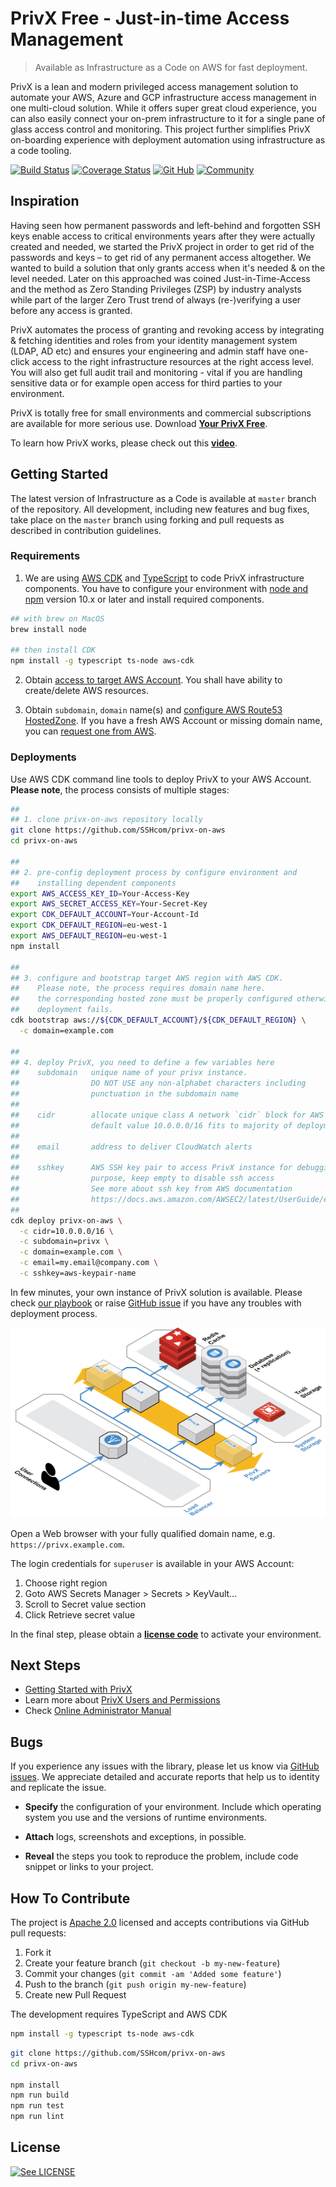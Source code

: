 # PrivX Free - Just-in-time Access Management

> Available as Infrastructure as a Code on AWS for fast deployment.

PrivX is a lean and modern privileged access management solution to automate your AWS, Azure and GCP infrastructure access management in one multi-cloud solution. While it offers super great cloud experience, you can also easily connect your on-prem infrastructure to it for a single pane of glass access control and monitoring. This project further simplifies PrivX on-boarding experience with deployment automation using infrastructure as a code tooling.

[![Build Status](https://secure.travis-ci.org/SSHcom/privx-on-aws.svg?branch=master)](http://travis-ci.org/SSHcom/privx-on-aws)
[![Coverage Status](https://coveralls.io/repos/github/SSHcom/privx-on-aws/badge.svg?branch=master)](https://coveralls.io/github/SSHcom/privx-on-aws?branch=master)
[![Git Hub](https://img.shields.io/github/last-commit/SSHcom/privx-on-aws.svg)](http://github.com/SSHcom/privx-on-aws)
[![Community](https://img.shields.io/badge/community-join-blue)](https://join.slack.com/t/privx-community/shared_invite/enQtNjM0NjYzMjU1NzkyLWJkYjNkYjViYTkyMjRjYWU0ZTM0MTQ5ZGIzODc5ZjNkNWU0ZmE5YjQ5ZDVhMmMxMmQyNGRlMGMyZTE0M2Y5NGE)


## Inspiration

Having seen how permanent passwords and left-behind and forgotten SSH keys enable access to critical environments years after they were actually created and needed, we started the PrivX project in order to get rid of the passwords and keys – to get rid of any permanent access altogether. We wanted to build a solution that only grants access when it's needed & on the level needed. Later on this approached was coined Just-in-Time-Access and the method as Zero Standing Privileges (ZSP) by industry analysts while part of the larger Zero Trust trend of always (re-)verifying a user before any access is granted.

PrivX automates the process of granting and revoking access by integrating & fetching identities and roles from your identity management system (LDAP, AD etc) and ensures your engineering and admin staff have one-click access to the right infrastructure resources at the right access level. You will also get full audit trail and monitoring - vital if you are handling sensitive data or for example open access for third parties to your environment.

PrivX is totally free for small environments and commercial subscriptions are available for more serious use. Download **[Your PrivX Free](https://info.ssh.com/privx-free-access-management-software)**.

To learn how PrivX works, please check out this **[video](https://www.youtube.com/watch?v=Atps1AiATVs)**.


## Getting Started

The latest version of Infrastructure as a Code is available at `master` branch of the repository. All development, including new features and bug fixes, take place on the `master` branch using forking and pull requests as described in contribution guidelines.


### Requirements

1. We are using [AWS CDK](https://github.com/aws/aws-cdk) and [TypeScript](https://github.com/microsoft/typescript) to code PrivX infrastructure components. You have to configure your environment with [node and npm](https://nodejs.org/en/download/) version 10.x or later and install required components.

```bash
## with brew on MacOS
brew install node

## then install CDK
npm install -g typescript ts-node aws-cdk
```

2. Obtain [access to target AWS Account](https://docs.aws.amazon.com/cli/latest/userguide/cli-chap-configure.html). You shall have ability to create/delete AWS resources.

3. Obtain `subdomain`, `domain` name(s) and [configure AWS Route53 HostedZone](https://docs.aws.amazon.com/Route53/latest/DeveloperGuide/CreatingHostedZone.html). If you have a fresh AWS Account or missing domain name, you can [request one from AWS](https://docs.aws.amazon.com/Route53/latest/DeveloperGuide/domain-register.html).


### Deployments

Use AWS CDK command line tools to deploy PrivX to your AWS Account. **Please note**, the process consists of multiple stages:

```bash
##
## 1. clone privx-on-aws repository locally
git clone https://github.com/SSHcom/privx-on-aws
cd privx-on-aws

##
## 2. pre-config deployment process by configure environment and
##    installing dependent components  
export AWS_ACCESS_KEY_ID=Your-Access-Key
export AWS_SECRET_ACCESS_KEY=Your-Secret-Key
export CDK_DEFAULT_ACCOUNT=Your-Account-Id
export CDK_DEFAULT_REGION=eu-west-1
export AWS_DEFAULT_REGION=eu-west-1
npm install

##
## 3. configure and bootstrap target AWS region with AWS CDK.
##    Please note, the process requires domain name here.
##    the corresponding hosted zone must be properly configured otherwise
##    deployment fails.
cdk bootstrap aws://${CDK_DEFAULT_ACCOUNT}/${CDK_DEFAULT_REGION} \
  -c domain=example.com

##
## 4. deploy PrivX, you need to define a few variables here
##    subdomain   unique name of your privx instance. 
##                DO NOT USE any non-alphabet characters including 
##                punctuation in the subdomain name
##
##    cidr        allocate unique class A network `cidr` block for AWS VPC
##                default value 10.0.0.0/16 fits to majority of deployments
##
##    email       address to deliver CloudWatch alerts
##
##    sshkey      AWS SSH key pair to access PrivX instance for debugging 
##                purpose, keep empty to disable ssh access 
##                See more about ssh key from AWS documentation
##                https://docs.aws.amazon.com/AWSEC2/latest/UserGuide/ec2-key-pairs.html
##
cdk deploy privx-on-aws \
  -c cidr=10.0.0.0/16 \
  -c subdomain=privx \
  -c domain=example.com \
  -c email=my.email@company.com \
  -c sshkey=aws-keypair-name
```

In few minutes, your own instance of PrivX solution is available. Please check [our playbook](doc/playbook.md) or raise [GitHub issue](https://github.com/SSHcom/privx-on-aws/issues) if you have any troubles with deployment process.

![architecture](doc/privx.png)

Open a Web browser with your fully qualified domain name, e.g. `https://privx.example.com`.


The login credentials for `superuser` is available in your AWS Account:
1. Choose right region
2. Goto AWS Secrets Manager > Secrets > KeyVault...
3. Scroll to Secret value section
4. Click Retrieve secret value

In the final step, please obtain a [**license code**](https://info.ssh.com/privx-free-access-management-software) to activate your environment.


## Next Steps

* [Getting Started with PrivX](https://help.ssh.com/support/solutions/articles/36000194728-getting-started-with-privx)
* Learn more about [PrivX Users and Permissions](https://help.ssh.com/support/solutions/articles/36000194730-privx-users-and-permissions)
* Check [Online Administrator Manual](https://help.ssh.com/support/solutions/folders/36000185818)

## Bugs

If you experience any issues with the library, please let us know via [GitHub issues](https://github.com/SSHcom/privx-on-aws/issues). We appreciate detailed and accurate reports that help us to identity and replicate the issue.

* **Specify** the configuration of your environment. Include which operating system you use and the versions of runtime environments.

* **Attach** logs, screenshots and exceptions, in possible.

* **Reveal** the steps you took to reproduce the problem, include code snippet or links to your project.


## How To Contribute

The project is [Apache 2.0](LICENSE) licensed and accepts contributions via GitHub pull requests:

1. Fork it
2. Create your feature branch (`git checkout -b my-new-feature`)
3. Commit your changes (`git commit -am 'Added some feature'`)
4. Push to the branch (`git push origin my-new-feature`)
5. Create new Pull Request

The development requires TypeScript and AWS CDK

```bash
npm install -g typescript ts-node aws-cdk
```

```bash
git clone https://github.com/SSHcom/privx-on-aws
cd privx-on-aws

npm install
npm run build
npm run test
npm run lint
```

## License

[![See LICENSE](https://img.shields.io/github/license/SSHcom/privx-on-aws.svg?style=for-the-badge)](LICENSE)
